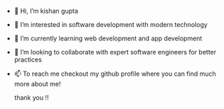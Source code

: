 - 👋 Hi, I’m kishan gupta
- 👀 I’m interested in software development with modern technology
- 🌱 I’m currently learning web development and app development
- 💞️ I’m looking to collaborate with expert software engineers for better practices
- 📫 To reach me checkout my github profile where you can find much more about me!

   thank you !!


